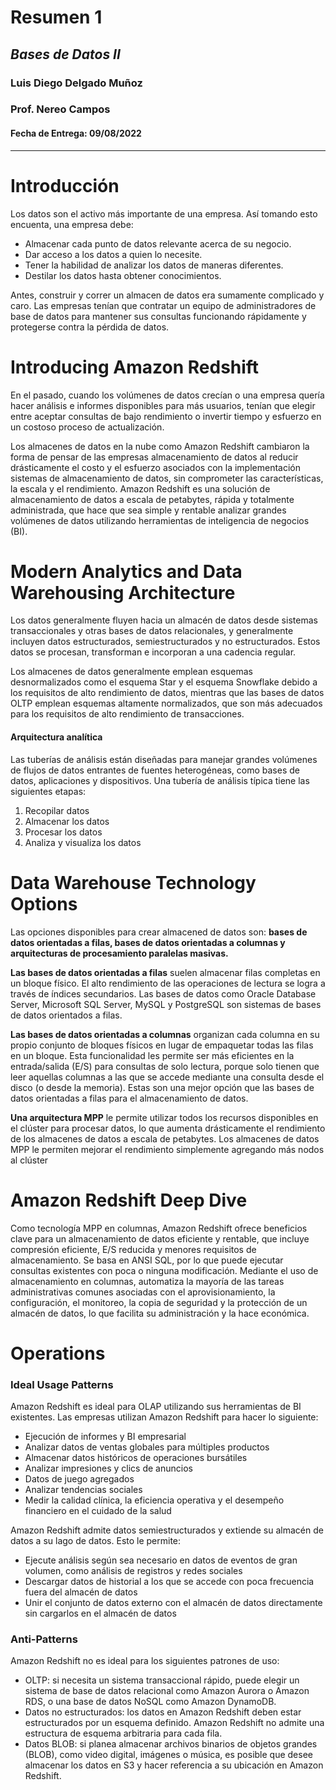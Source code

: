 # Resumen 1
## _Bases de Datos II_
### Luis Diego Delgado Muñoz
### Prof. Nereo Campos

#### Fecha de Entrega: 09/08/2022
-----

# **Introducción**

Los datos son el activo más importante de una empresa. Así tomando esto encuenta, una empresa debe:
- Almacenar cada punto de datos relevante acerca de su negocio.
- Dar acceso a los datos a quien lo necesite.
- Tener la habilidad de analizar los datos de maneras diferentes.
- Destilar los datos hasta obtener conocimientos.

Antes, construir y correr un almacen de datos era sumamente complicado y caro.
Las empresas tenían que contratar un equipo de administradores de base de datos para mantener sus consultas funcionando rápidamente y protegerse contra la pérdida de datos.

# **Introducing Amazon Redshift**

En el pasado, cuando los volúmenes de datos crecían o una empresa quería hacer análisis e informes disponibles para más usuarios, tenían que elegir entre aceptar consultas de bajo rendimiento o invertir tiempo y esfuerzo en un costoso proceso de actualización. 

Los almacenes de datos en la nube como Amazon Redshift cambiaron la forma de pensar de las empresas
almacenamiento de datos al reducir drásticamente el costo y el esfuerzo asociados con la implementación
sistemas de almacenamiento de datos, sin comprometer las características, la escala y el rendimiento. Amazon Redshift es una solución de almacenamiento de datos a escala de petabytes, rápida y totalmente administrada, que hace que sea simple y rentable analizar grandes volúmenes de datos utilizando herramientas de inteligencia de negocios (BI).

# **Modern Analytics and Data Warehousing Architecture**

Los datos generalmente fluyen hacia un almacén de datos desde sistemas transaccionales y otras bases de datos relacionales, y generalmente incluyen datos estructurados, semiestructurados y no estructurados. Estos datos se procesan, transforman e incorporan a una cadencia regular.

Los almacenes de datos generalmente emplean esquemas desnormalizados como el esquema Star y el esquema Snowflake debido a los requisitos de alto rendimiento de datos, mientras que las bases de datos OLTP emplean esquemas altamente normalizados, que son más adecuados para los requisitos de alto rendimiento de transacciones.

#### Arquitectura analítica

Las tuberías de análisis están diseñadas para manejar grandes volúmenes de flujos de datos entrantes de fuentes heterogéneas, como bases de datos, aplicaciones y dispositivos.
Una tubería de análisis típica tiene las siguientes etapas:
1. Recopilar datos
2. Almacenar los datos
3. Procesar los datos
4. Analiza y visualiza los datos

# **Data Warehouse Technology Options**

Las opciones disponibles para crear almacened de datos son: **bases de datos orientadas a filas, bases de datos orientadas a columnas y arquitecturas de procesamiento paralelas masivas.**

**Las bases de datos orientadas a filas** suelen almacenar filas completas en un bloque físico. El alto rendimiento de las operaciones de lectura se logra a través de índices secundarios. Las bases de datos como Oracle Database Server, Microsoft SQL Server, MySQL y PostgreSQL son sistemas de bases de datos orientados a filas.

**Las bases de datos orientadas a columnas** organizan cada columna en su propio conjunto de bloques físicos en lugar de empaquetar todas las filas en un bloque. Esta funcionalidad les permite ser más eficientes en la entrada/salida (E/S) para consultas de solo lectura, porque solo tienen que leer aquellas columnas a las que se accede mediante una consulta desde el disco (o desde la memoria). Estas son una mejor opción que las bases de datos orientadas a filas para el almacenamiento de datos.

**Una arquitectura MPP** le permite utilizar todos los recursos disponibles en el clúster para procesar datos, lo que aumenta drásticamente el rendimiento de los almacenes de datos a escala de petabytes. Los almacenes de datos MPP le permiten mejorar el rendimiento simplemente agregando más nodos al clúster

# **Amazon Redshift Deep Dive**

Como tecnología MPP en columnas, Amazon Redshift ofrece beneficios clave para un almacenamiento de datos eficiente y rentable, que incluye compresión eficiente, E/S reducida y menores requisitos de almacenamiento. Se basa en ANSI SQL, por lo que puede ejecutar consultas existentes con poca o ninguna modificación. Mediante el uso de almacenamiento en columnas, automatiza la mayoría de las tareas administrativas comunes asociadas con el aprovisionamiento, la configuración, el monitoreo, la copia de seguridad y la protección de un almacén de datos, lo que facilita su administración y la hace económica.

# **Operations**

### Ideal Usage Patterns

Amazon Redshift es ideal para OLAP utilizando sus herramientas de BI existentes. Las empresas utilizan Amazon Redshift para hacer lo siguiente:
- Ejecución de informes y BI empresarial
- Analizar datos de ventas globales para múltiples productos
- Almacenar datos históricos de operaciones bursátiles
- Analizar impresiones y clics de anuncios
- Datos de juego agregados
- Analizar tendencias sociales
- Medir la calidad clínica, la eficiencia operativa y el desempeño financiero en el cuidado de la salud

Amazon Redshift admite datos semiestructurados y extiende su almacén de datos a su lago de datos. Esto le permite:
- Ejecute análisis según sea necesario en datos de eventos de gran volumen, como análisis de registros y redes sociales
- Descargar datos de historial a los que se accede con poca frecuencia fuera del almacén de datos
- Unir el conjunto de datos externo con el almacén de datos directamente sin cargarlos en el almacén de datos

### Anti-Patterns

Amazon Redshift no es ideal para los siguientes patrones de uso:
- OLTP: si necesita un sistema transaccional rápido, puede elegir un sistema de base de datos relacional como Amazon Aurora o Amazon RDS, o una base de datos NoSQL como Amazon DynamoDB.
- Datos no estructurados: los datos en Amazon Redshift deben estar estructurados por un esquema definido. Amazon Redshift no admite una estructura de esquema arbitraria para cada fila.
- Datos BLOB: si planea almacenar archivos binarios de objetos grandes (BLOB), como video digital, imágenes o música, es posible que desee almacenar los datos en S3 y hacer referencia a su ubicación en Amazon Redshift.


